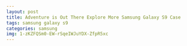 ```yaml
---
layout: post
title: Adventure is Out There Explore More Samsung Galaxy S9 Case
tags: samsung galaxy s9
categories: samsung
img: 1-zKZFQSm0-EW-rSqeIWJuYDX-ZfpR5xc
---
```

